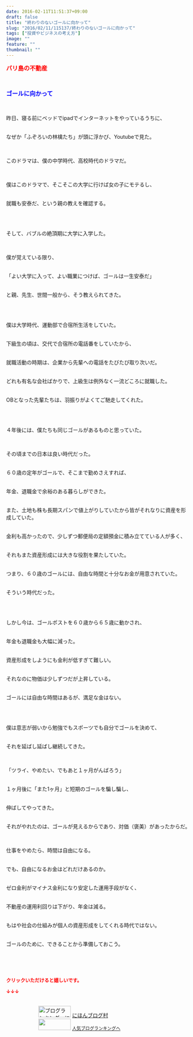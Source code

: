 ```yaml
---
date: 2016-02-11T11:51:37+09:00
draft: false
title: "終わりのないゴールに向かって"
slug: "2016/02/11/115137/終わりのないゴールに向かって"
tags: ["投資やビジネスの考え方"]
image: ""
feature: ""
thumbnail: ""
---
```

<p><font color="#ff0000" size="3"><strong>バリ島の不動産</strong></font></p><br/><p><font color="#0000ff" size="3"><strong>ゴールに向かって</strong></font></p><br/><p>昨日、寝る前にベッドでipadでインターネットをやっているうちに、</p><p><br/>なぜか「ふぞろいの林檎たち」が頭に浮かび、Youtubeで見た。</p><br/><p>このドラマは、僕の中学時代、高校時代のドラマだ。</p><br/><p>僕はこのドラマで、そこそこの大学に行けば女の子にモテるし、</p><p><br/>就職も安泰だ、という親の教えを確認する。</p><br/><br/><p>そして、バブルの絶頂期に大学に入学した。</p><br/><p>僕が覚えている限り、</p><p><br/>「よい大学に入って、よい職業につけば、ゴールは一生安泰だ」</p><p><br/>と親、先生、世間一般から、そう教えられてきた。</p><br/><br/><p>僕は大学時代、運動部で合宿所生活をしていた。</p><p><br/>下級生の頃は、交代で合宿所の電話番をしていたから、</p><p><br/>就職活動の時期は、企業から先輩への電話をたびたび取り次いだ。</p><p><br/>どれも有名な会社ばかりで、上級生は例外なく一流どころに就職した。</p><p><br/>OBとなった先輩たちは、羽振りがよくてご馳走してくれた。</p><br/><p><br/>４年後には、僕たちも同じゴールがあるものと思っていた。</p><br/><p>その頃までの日本は良い時代だった。</p><p><br/>６０歳の定年がゴールで、そこまで勤めさえすれば、</p><p><br/>年金、退職金で余裕のある暮らしができた。</p><p><br/>また、土地も株も長期スパンで値上がりしていたから皆がそれなりに資産を形成していた。</p><p><br/>金利も高かったので、少しずつ郵便局の定額預金に積み立てている人が多く、</p><p><br/>それもまた資産形成には大きな役割を果たしていた。</p><p><br/>つまり、６０歳のゴールには、自由な時間と十分なお金が用意されていた。</p><p><br/>そういう時代だった。</p><br/><br/><p>しかし今は、ゴールポストを６０歳から６５歳に動かされ、</p><p><br/>年金も退職金も大幅に減った。</p><p><br/>資産形成をしようにも金利が低すぎて難しい。</p><p><br/>それなのに物価は少しずつだが上昇している。</p><p><br/>ゴールには自由な時間はあるが、満足な金はない。</p><br/><br/><p>僕は意志が弱いから勉強でもスポーツでも自分でゴールを決めて、</p><p><br/>それを延ばし延ばし継続してきた。</p><br/><p>「ツライ、やめたい、でもあと１ヶ月がんばろう」</p><p><br/>１ヶ月後に「また1ヶ月」と短期のゴールを騙し騙し、</p><p><br/>伸ばしてやってきた。</p><p><br/>それがやれたのは、ゴールが見えるからであり、対価（褒美）があったからだ。</p><br/><p>仕事をやめたら、時間は自由になる。</p><p><br/>でも、自由になるお金はどれだけあるのか。</p><p><br/>ゼロ金利がマイナス金利になり安定した運用手段がなく、</p><p><br/>不動産の運用利回りは下がり、年金は減る。</p><p><br/>もはや社会の仕組みが個人の資産形成をしてくれる時代ではない。</p><p><br/>ゴールのために、できることから準備しておこう。</p><br/><br/><br/><p><font color="#ff0000" size="2"><strong>クリックいただけると嬉しいです。<br/></strong></font></p><p><font color="#ff0000" size="2"><strong>↓↓↓</strong></font></p><p><br/><a href="ranking.html" target="_blank"><img border="0" alt="ブログランキング・にほんブログ村へ" src="data:image/svg+xml;charset=utf-8,%3Csvg%20xmlns%3D%22http%3A%2F%2Fwww.w3.org%2F2000%2Fsvg%22%20title%3D%22Placeholder%20for%20Images%22%20role%3D%22presentation%22%20viewBox%3D%220%200%2088%2031%22%20%2F%3E" width="88" height="31" data-src="https://img-proxy.blog-video.jp/images?url=http%3A%2F%2Fwww.blogmura.com%2Fimg%2Fwww88_31.gif" style="aspect-ratio: auto 88 / 31;"/><noscript><img border="0" alt="ブログランキング・にほんブログ村へ" src="https://img-proxy.blog-video.jp/images?url=http%3A%2F%2Fwww.blogmura.com%2Fimg%2Fwww88_31.gif" width="88" height="31"></noscript></a> <a href="ranking.html" target="_blank">にほんブログ村</a> <br/><a title="人気ブログランキングへ" href="link.php?1804582"><img border="0" src="data:image/svg+xml;charset=utf-8,%3Csvg%20xmlns%3D%22http%3A%2F%2Fwww.w3.org%2F2000%2Fsvg%22%20title%3D%22Placeholder%20for%20Images%22%20role%3D%22presentation%22%20viewBox%3D%220%200%2088%2031%22%20%2F%3E" width="88" height="31" data-src="https://blog.with2.net/img/banner/banner_22.gif" style="aspect-ratio: auto 88 / 31;"/><noscript><img border="0" src="https://blog.with2.net/img/banner/banner_22.gif" width="88" height="31"></noscript></a> <a style="FONT-SIZE: 12px" href="link.php?1804582">人気ブログランキングへ</a> </p>


